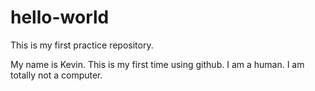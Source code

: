 # hello-world
This is my first practice repository.

My name is Kevin.  This is my first time using github.
I am a human.  I am totally not a computer.
